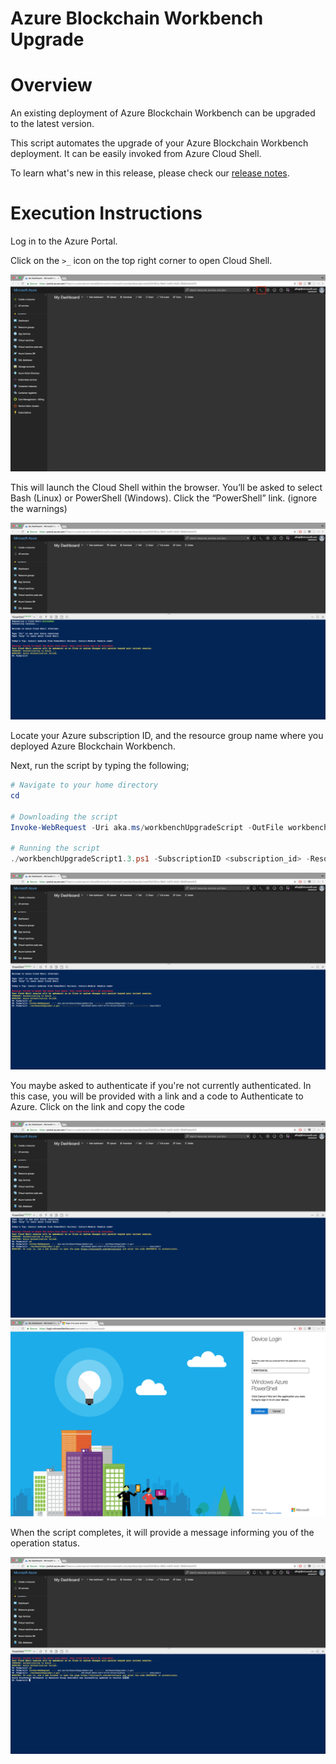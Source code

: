 # Azure Blockchain Workbench Upgrade



Overview
=================
An existing deployment of Azure Blockchain Workbench can be upgraded to the latest version.

This script automates the upgrade of your Azure Blockchain Workbench deployment. It can be easily invoked from Azure Cloud Shell.

To learn what's new in this release, please check our [release notes](releasenotes.md).

Execution Instructions
=======================
Log in to the Azure Portal.

Click on the `>_` icon on the top right corner to open Cloud Shell.

![](./media/upgrade-1.png)

This will launch the Cloud Shell within the browser. You’ll be asked to select
Bash (Linux) or PowerShell (Windows). Click the “PowerShell” link. (ignore the warnings)


![](./media/upgrade-2.png)

Locate your Azure subscription ID, and the resource group name where you deployed Azure Blockchain Workbench.

Next, run the script by typing the following;

```powershell
# Navigate to your home directory
cd

# Downloading the script
Invoke-WebRequest -Uri aka.ms/workbenchUpgradeScript -OutFile workbenchUpgradeScript1.3.ps1

# Running the script
./workbenchUpgradeScript1.3.ps1 -SubscriptionID <subscription_id> -ResourceGroupName <workbench-resource-group-name>
```

![](./media/upgrade-3.png)

You maybe asked to authenticate if you're not currently authenticated. In this case, you will be provided with a link and a code to Authenticate to Azure. Click on the link and copy the code

![](./media/upgrade-4.png)
![](./media/upgrade-5.png)

When the script completes, it will provide a message informing you of the operation status.

![](./media/upgrade-6.png)


